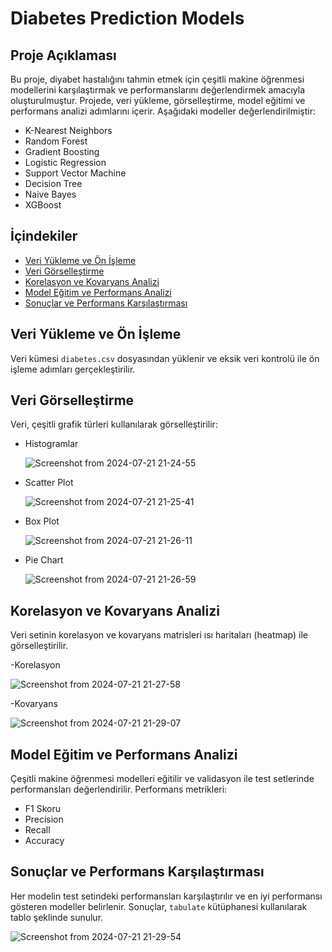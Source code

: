 # Diabetes Prediction Models

## Proje Açıklaması

Bu proje, diyabet hastalığını tahmin etmek için çeşitli makine öğrenmesi modellerini karşılaştırmak ve performanslarını değerlendirmek amacıyla oluşturulmuştur. Projede, veri yükleme, görselleştirme, model eğitimi ve performans analizi adımlarını içerir. Aşağıdaki modeller değerlendirilmiştir:

- K-Nearest Neighbors
- Random Forest
- Gradient Boosting
- Logistic Regression
- Support Vector Machine
- Decision Tree
- Naive Bayes
- XGBoost


## İçindekiler

- [Veri Yükleme ve Ön İşleme](#veri-yükleme-ve-ön-i%CC%87sleme)
- [Veri Görselleştirme](#veri-görselleştirme)
- [Korelasyon ve Kovaryans Analizi](#korelasyon-ve-kovaryans-analizi)
- [Model Eğitim ve Performans Analizi](#model-eğitim-ve-performans-analizi)
- [Sonuçlar ve Performans Karşılaştırması](#sonuçlar-ve-performans-karşılaştırması)


## Veri Yükleme ve Ön İşleme

Veri kümesi `diabetes.csv` dosyasından yüklenir ve eksik veri kontrolü ile ön işleme adımları gerçekleştirilir.

## Veri Görselleştirme

Veri, çeşitli grafik türleri kullanılarak görselleştirilir:
- Histogramlar
  
  ![Screenshot from 2024-07-21 21-24-55](https://github.com/user-attachments/assets/ebe38b5b-642b-48c3-af75-b813b8b9cbf1)

- Scatter Plot

  ![Screenshot from 2024-07-21 21-25-41](https://github.com/user-attachments/assets/161c55f5-654c-4e4f-b4fc-b7a62f11ee9c)

- Box Plot

  ![Screenshot from 2024-07-21 21-26-11](https://github.com/user-attachments/assets/d86a71d9-fb2d-4a28-bf4d-960f1e3b57ee)

- Pie Chart

  ![Screenshot from 2024-07-21 21-26-59](https://github.com/user-attachments/assets/f38500ea-fb35-4ad1-833d-baa7d07b8da7)


## Korelasyon ve Kovaryans Analizi

Veri setinin korelasyon ve kovaryans matrisleri ısı haritaları (heatmap) ile görselleştirilir.

-Korelasyon

![Screenshot from 2024-07-21 21-27-58](https://github.com/user-attachments/assets/d182b317-9a9d-472c-87cc-ef1d210e95d5)

-Kovaryans

![Screenshot from 2024-07-21 21-29-07](https://github.com/user-attachments/assets/edcfc2bf-08ed-40f5-9870-f89032c29912)


## Model Eğitim ve Performans Analizi

Çeşitli makine öğrenmesi modelleri eğitilir ve validasyon ile test setlerinde performansları değerlendirilir. Performans metrikleri:
- F1 Skoru
- Precision
- Recall
- Accuracy

## Sonuçlar ve Performans Karşılaştırması

Her modelin test setindeki performansları karşılaştırılır ve en iyi performansı gösteren modeller belirlenir. Sonuçlar, `tabulate` kütüphanesi kullanılarak tablo şeklinde sunulur.


![Screenshot from 2024-07-21 21-29-54](https://github.com/user-attachments/assets/6dd2d4c3-ab72-4c20-b15c-357904baaf8e)

